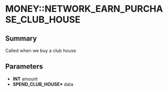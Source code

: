 # MONEY::NETWORK_EARN_PURCHASE_CLUB_HOUSE

## Summary
Called when we buy a club house

## Parameters
* **INT** amount
* **SPEND_CLUB_HOUSE\*** data